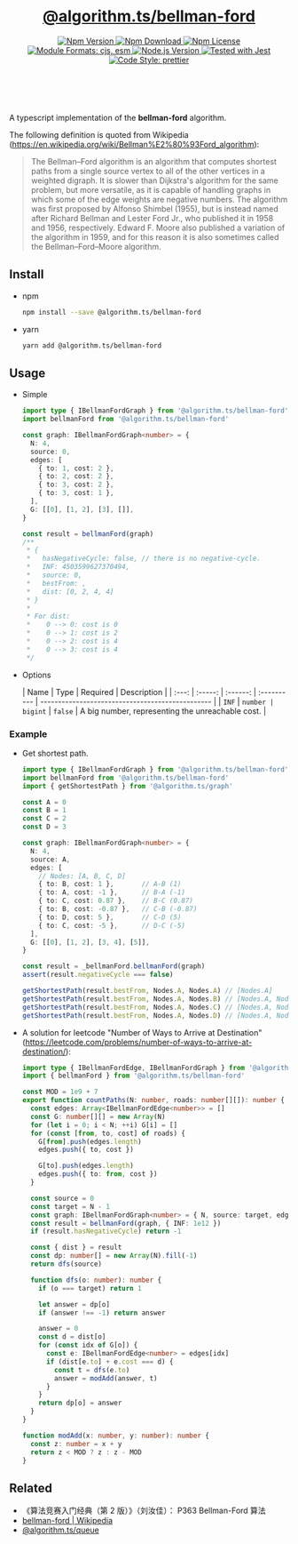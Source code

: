 <header>
  <h1 align="center">
    <a href="https://github.com/guanghechen/algorithm.ts/tree/@algorithm.ts/bellman-ford@4.0.0-alpha.0/packages/bellman-ford#readme">@algorithm.ts/bellman-ford</a>
  </h1>
  <div align="center">
    <a href="https://www.npmjs.com/package/@algorithm.ts/bellman-ford">
      <img
        alt="Npm Version"
        src="https://img.shields.io/npm/v/@algorithm.ts/bellman-ford.svg"
      />
    </a>
    <a href="https://www.npmjs.com/package/@algorithm.ts/bellman-ford">
      <img
        alt="Npm Download"
        src="https://img.shields.io/npm/dm/@algorithm.ts/bellman-ford.svg"
      />
    </a>
    <a href="https://www.npmjs.com/package/@algorithm.ts/bellman-ford">
      <img
        alt="Npm License"
        src="https://img.shields.io/npm/l/@algorithm.ts/bellman-ford.svg"
      />
    </a>
    <a href="#install">
      <img
        alt="Module Formats: cjs, esm"
        src="https://img.shields.io/badge/module_formats-cjs%2C%20esm-green.svg"
      />
    </a>
    <a href="https://github.com/nodejs/node">
      <img
        alt="Node.js Version"
        src="https://img.shields.io/node/v/@algorithm.ts/bellman-ford"
      />
    </a>
    <a href="https://github.com/facebook/jest">
      <img
        alt="Tested with Jest"
        src="https://img.shields.io/badge/tested_with-jest-9c465e.svg"
      />
    </a>
    <a href="https://github.com/prettier/prettier">
      <img
        alt="Code Style: prettier"
        src="https://img.shields.io/badge/code_style-prettier-ff69b4.svg?style=flat-square"
      />
    </a>
  </div>
</header>
<br/>

A typescript implementation of the **bellman-ford** algorithm.

The following definition is quoted from Wikipedia
(https://en.wikipedia.org/wiki/Bellman%E2%80%93Ford_algorithm):

> The Bellman–Ford algorithm is an algorithm that computes shortest paths from a single source
> vertex to all of the other vertices in a weighted digraph. It is slower than Dijkstra's algorithm
> for the same problem, but more versatile, as it is capable of handling graphs in which some of the
> edge weights are negative numbers. The algorithm was first proposed by Alfonso Shimbel (1955), but
> is instead named after Richard Bellman and Lester Ford Jr., who published it in 1958 and 1956,
> respectively. Edward F. Moore also published a variation of the algorithm in 1959, and for this
> reason it is also sometimes called the Bellman–Ford–Moore algorithm.

## Install

- npm

  ```bash
  npm install --save @algorithm.ts/bellman-ford
  ```

- yarn

  ```bash
  yarn add @algorithm.ts/bellman-ford
  ```

## Usage

- Simple

  ```typescript
  import type { IBellmanFordGraph } from '@algorithm.ts/bellman-ford'
  import bellmanFord from '@algorithm.ts/bellman-ford'

  const graph: IBellmanFordGraph<number> = {
    N: 4,
    source: 0,
    edges: [
      { to: 1, cost: 2 },
      { to: 2, cost: 2 },
      { to: 3, cost: 2 },
      { to: 3, cost: 1 },
    ],
    G: [[0], [1, 2], [3], []],
  }

  const result = bellmanFord(graph)
  /**
   * {
   *   hasNegativeCycle: false, // there is no negative-cycle.
   *   INF: 4503599627370494,
   *   source: 0,
   *   bestFrom: ,
   *   dist: [0, 2, 4, 4]
   * }
   *
   * For dist:
   *    0 --> 0: cost is 0
   *    0 --> 1: cost is 2
   *    0 --> 2: cost is 4
   *    0 --> 3: cost is 4
   */
  ```

- Options

  | Name  |  Type   | Required | Description |
  | :---: | :-----: | :------: | :---------- | ------------------------------------------------ |
  | `INF` | `number | bigint`  | `false`     | A big number, representing the unreachable cost. |

### Example

- Get shortest path.

  ```typescript
  import type { IBellmanFordGraph } from '@algorithm.ts/bellman-ford'
  import bellmanFord from '@algorithm.ts/bellman-ford'
  import { getShortestPath } from '@algorithm.ts/graph'

  const A = 0
  const B = 1
  const C = 2
  const D = 3

  const graph: IBellmanFordGraph<number> = {
    N: 4,
    source: A,
    edges: [
      // Nodes: [A, B, C, D]
      { to: B, cost: 1 },       // A-B (1)
      { to: A, cost: -1 },      // B-A (-1)
      { to: C, cost: 0.87 },    // B-C (0.87)
      { to: B, cost: -0.87 },   // C-B (-0.87)
      { to: D, cost: 5 },       // C-D (5)
      { to: C, cost: -5 },      // D-C (-5)
    ],
    G: [[0], [1, 2], [3, 4], [5]],
  }

  const result = _bellmanFord.bellmanFord(graph)
  assert(result.negativeCycle === false)

  getShortestPath(result.bestFrom, Nodes.A, Nodes.A) // [Nodes.A]
  getShortestPath(result.bestFrom, Nodes.A, Nodes.B) // [Nodes.A, Nodes.B]
  getShortestPath(result.bestFrom, Nodes.A, Nodes.C) // [Nodes.A, Nodes.B, Nodes.C]
  getShortestPath(result.bestFrom, Nodes.A, Nodes.D) // [Nodes.A, Nodes.B, Nodes.C, Nodes.D])
  ```

- A solution for leetcode "Number of Ways to Arrive at Destination"
  (https://leetcode.com/problems/number-of-ways-to-arrive-at-destination/):

  ```typescript
  import type { IBellmanFordEdge, IBellmanFordGraph } from '@algorithm.ts/bellman-ford'
  import { bellmanFord } from '@algorithm.ts/bellman-ford'

  const MOD = 1e9 + 7
  export function countPaths(N: number, roads: number[][]): number {
    const edges: Array<IBellmanFordEdge<number>> = []
    const G: number[][] = new Array(N)
    for (let i = 0; i < N; ++i) G[i] = []
    for (const [from, to, cost] of roads) {
      G[from].push(edges.length)
      edges.push({ to, cost })

      G[to].push(edges.length)
      edges.push({ to: from, cost })
    }

    const source = 0
    const target = N - 1
    const graph: IBellmanFordGraph<number> = { N, source: target, edges, G }
    const result = bellmanFord(graph, { INF: 1e12 })
    if (result.hasNegativeCycle) return -1

    const { dist } = result
    const dp: number[] = new Array(N).fill(-1)
    return dfs(source)

    function dfs(o: number): number {
      if (o === target) return 1

      let answer = dp[o]
      if (answer !== -1) return answer

      answer = 0
      const d = dist[o]
      for (const idx of G[o]) {
        const e: IBellmanFordEdge<number> = edges[idx]
        if (dist[e.to] + e.cost === d) {
          const t = dfs(e.to)
          answer = modAdd(answer, t)
        }
      }
      return dp[o] = answer
    }
  }

  function modAdd(x: number, y: number): number {
    const z: number = x + y
    return z < MOD ? z : z - MOD
  }
  ```

## Related

- 《算法竞赛入门经典（第 2 版）》（刘汝佳）： P363 Bellman-Ford 算法
- [bellman-ford | Wikipedia][wikipedia-bellman-ford]
- [@algorithm.ts/queue][]

[homepage]:
  https://github.com/guanghechen/algorithm.ts/tree/@algorithm.ts/bellman-ford@4.0.0-alpha.0/packages/bellman-ford#readme
[wikipedia-bellman-ford]: https://en.wikipedia.org/wiki/Bellman%E2%80%93Ford_algorithm
[@algorithm.ts/queue]:
  https://github.com/guanghechen/algorithm.ts/tree/@algorithm.ts/queue@4.0.0-alpha.0/packages/queue
